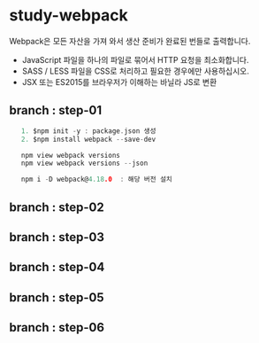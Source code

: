 # study-webpack

Webpack은 모든 자산을 가져 와서 생산 준비가 완료된 번들로 출력합니다.

   - JavaScript 파일을 하나의 파일로 묶어서 HTTP 요청을 최소화합니다.
   - SASS / LESS 파일을 CSS로 처리하고 필요한 경우에만 사용하십시오.
   - JSX 또는 ES2015를 브라우저가 이해하는 바닐라 JS로 변환



## branch : step-01
~~~c
   1. $npm init -y : package.json 생성  
   2. $npm install webpack --save-dev

   npm view webpack versions
   npm view webpack versions --json

   npm i -D webpack@4.18.0  : 해당 버전 설치
~~~
## branch : step-02

## branch : step-03

## branch : step-04

## branch : step-05

## branch : step-06
